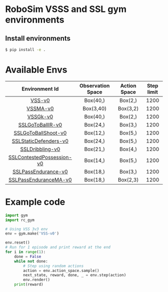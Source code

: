 # RoboSim VSSS and SSL gym environments

## Install environments

```bash
$ pip install -e .
```
# Available Envs

|       Environment Id      | Observation Space | Action Space | Step limit |
|:-------------------------:|:-----------------:|:------------:|:----------:|
|           [VSS-v0](rc_gym/vss/README.md#vss-v0)          |      Box(40,)     |    Box(2,)   |    1200    |
|          [VSSMA-v0](rc_gym/vss/README.md#vssma-v0)         |     Box(3,40)     |   Box(3,2)   |    1200    |
|          [VSSGk-v0](rc_gym/vss/README.md#vssgk-v0)         |      Box(40,)     |    Box(2,)   |    1200    |
|      [SSLGoToBallIR-v0](rc_gym/ssl/README.md#sslgotoballir-v0)     |      Box(24,)     |    Box(3,)   |    1200    |
|    [SSLGoToBallShoot-v0](rc_gym/ssl/README.md#sslgotoballshoot-v0)    |      Box(12,)     |    Box(5,)   |    1200    |
|  [SSLStaticDefenders-v0](rc_gym/ssl/README.md#sslstaticdefenders-v0)  |      Box(24,)     |    Box(5,)   |    1200    |
|     [SSLDribbling-v0](rc_gym/ssl/README.md#ssldribbling-v0)     |      Box(21,)     |    Box(4,)   |    1200    |
| [SSLContestedPossession-v0](rc_gym/ssl/README.md#sslcontestedpossession-v0) |      Box(14,)     |    Box(5,)   |    1200    |
|    [SSLPassEndurance-v0](rc_gym/ssl/README.md#sslpassendurance-v0)    |      Box(18,)     |    Box(3,)   |    1200    |
|    [SSLPassEnduranceMA-v0](rc_gym/ssl/README.md#sslpassendurancema-v0)    |      Box(18,)     |    Box(2,3)   |    1200    |

# Example code
```python
import gym
import rc_gym

# Using VSS 3v3 env
env = gym.make('VSS-v0')

env.reset()
# Run for 1 episode and print reward at the end
for i in range(1):
    done = False
    while not done:
        # Step using random actions
        action = env.action_space.sample()
        next_state, reward, done, _ = env.step(action)
        env.render()
    print(reward)
```

